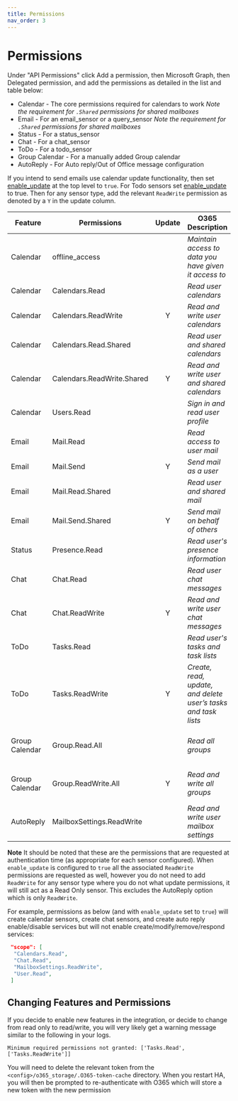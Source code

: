 ```yaml
---
title: Permissions
nav_order: 3
---
```


# Permissions

Under "API Permissions" click Add a permission, then Microsoft Graph, then Delegated permission, and add the permissions as detailed in the list and table below:
  * Calendar - The core permissions required for calendars to work *Note the requirement for `.Shared` permissions for shared mailboxes*
  * Email - For an email_sensor or a query_sensor *Note the requirement for `.Shared` permissions for shared mailboxes*
  * Status - For a status_sensor
  * Chat - For a chat_sensor
  * ToDo - For a todo_sensor
  * Group Calendar - For a manually added Group calendar
  * AutoReply - For Auto reply/Out of Office message configuration


  If you intend to send emails use calendar update functionality, then set [enable_update](./installation_and_configuration.md#configuration_variables) at the top level to `true`. For Todo sensors set [enable_update](installation_and_configuration.md#todo_sensors) to true. Then for any sensor type, add the relevant `ReadWrite` permission as denoted by a `Y` in the update column.
   

   | Feature  | Permissions           | Update | O365 Description                      | Notes |
   |----------|-----------------------|:------:|---------------------------------------|-------|
   | Calendar | offline_access        |   | *Maintain access to data you have given it access to* |       |
   | Calendar | Calendars.Read        |   | *Read user calendars*  |       |
   | Calendar | Calendars.ReadWrite   | Y | *Read and write user calendars* |       |
   | Calendar | Calendars.Read.Shared |   | *Read user and shared calendars*  | For shared mailboxes |
   | Calendar | Calendars.ReadWrite.Shared | Y | *Read and write user and shared calendars* | For shared mailboxes |
   | Calendar | Users.Read            |   | *Sign in and read user profile* |       |
   | Email    | Mail.Read             |   | *Read access to user mail* |       |
   | Email    | Mail.Send             | Y | *Send mail as a user* |       |
   | Email    | Mail.Read.Shared      |   | *Read user and shared mail* | For shared mailboxes |
   | Email    | Mail.Send.Shared      | Y | *Send mail on behalf of others* | For shared mailboxes |
   | Status   | Presence.Read         |   | *Read user's presence information* | Not for personal accounts/shared mailboxes |
   | Chat     | Chat.Read             |   | *Read user chat messages* | Not for personal accounts/shared mailboxes |
   | Chat     | Chat.ReadWrite        | Y | *Read and write user chat messages* | Not for personal accounts/shared mailboxes |
   | ToDo     | Tasks.Read            |   | *Read user's tasks and task lists* | Not for shared mailboxes |
   | ToDo     | Tasks.ReadWrite       | Y | *Create, read, update, and delete user’s tasks and task lists* | Not for shared mailboxes |
   | Group Calendar | Group.Read.All  |   | *Read all groups* | Not supported in legacy installs or shared mailboxes |
   | Group Calendar | Group.ReadWrite.All | Y | *Read and write all groups* | Not supported in legacy installs or shared mailboxes |
   | AutoReply | MailboxSettings.ReadWrite |   | *Read and write user mailbox settings* | Not for shared mailboxes |
   
**Note** It should be noted that these are the permissions that are requested at authentication time (as appropriate for each sensor configured). When `enable_update` is configured to `true` all the associated `ReadWrite` permissions are requested as well, however you do not need to add `ReadWrite` for any sensor type where you do not what update permissions, it will still act as a Read Only sensor. This excludes the AutoReply option which is only `ReadWrite`.

For example, permissions as below (and with `enable_update` set to `true`) will create calendar sensors, create chat sensors, and create auto reply enable/disable services but will not enable create/modify/remove/respond services:
```json
 "scope": [
  "Calendars.Read",
  "Chat.Read",
  "MailboxSettings.ReadWrite",
  "User.Read",
 ]
```

## Changing Features and Permissions
If you decide to enable new features in the integration, or decide to change from read only to read/write, you will very likely get a warning message similar to the following in your logs.

`Minimum required permissions not granted: ['Tasks.Read', ['Tasks.ReadWrite']]`

You will need to delete the relevant token from the `<config>/o365_storage/.O365-token-cache` directory. When you restart HA, you will then be prompted to re-authenticate with O365 which will store a new token with the new permission